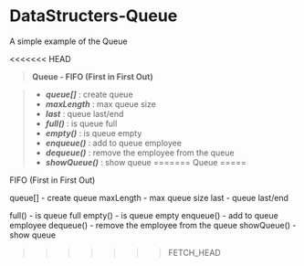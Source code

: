 DataStructers-Queue
===================

A simple example of the Queue

<<<<<<< HEAD
> **Queue - FIFO (First in First Out)**

>- ***queue[]***        : create queue
>- ***maxLength***  : max queue size
>- ***last***              : queue last/end
>- ***full()***               : is queue full
>- ***empty()***          : is queue empty
>- ***enqueue()***      : add to queue employee
>- ***dequeue()***      : remove the employee from the queue
>- ***showQueue()*** : show queue
=======
Queue
=====

FIFO (First in First Out)

queue[]     - create queue
maxLength   - max queue size
last        - queue last/end

full()      - is queue full
empty()     - is queue empty
enqueue()   - add to queue employee
dequeue()   - remove the employee from the queue
showQueue() - show queue
>>>>>>> FETCH_HEAD
